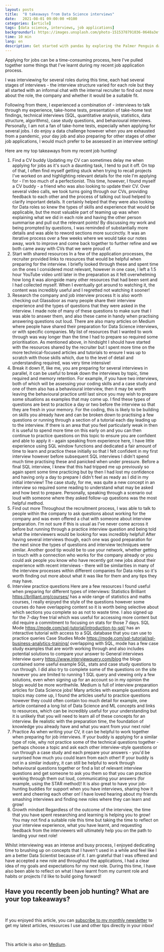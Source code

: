 ```yaml
---
layout: posts
title:  "8 takeaways from Data Science interviews"
date:   2021-08-01 09:00:00 +0100
categories: [article]
tags: [data science, interviews, job applications]
backgroundurl: https://images.unsplash.com/photo-1515378791036-0648a3ef77b2?q=80&w=2940&auto=format&fit=crop&ixlib=rb-4.0.3&ixid=M3wxMjA3fDB8MHxwaG90by1wYWdlfHx8fGVufDB8fHx8fA%3D%3D
time: 10 min
lang: en
description: Get started with pandas by exploring the Palmer Penguin dataset in the first of a multipart series!
---
```


Applying for jobs can be a time-consuming process, here I've pulled together some things that I've learnt during my recent job application process.

I was interviewing for several roles during this time, each had several stages of interviews - the interview structure varied for each role but they all started with an informal chat with the internal recruiter to find out more about the role, the company and whether it would be a suitable fit.

Following from there, I experienced a combination of - interviews to talk through my experience, take-home tests, presentation of take-home test findings, technical interviews (SQL, quantitative analysis, statistics, data structure, algorithms), case study questions, and behavioural interviews. Personally, I am not a fan of take-home tests, especially when applying for several jobs. I do enjoy a data challenge however when you are exhausted from a pandemic, your day job and also preparing for other stages of other job applications, I would much prefer to be assessed in an interview setting!

Here are my top takeaways from my recent job hunting!

1. Find a CV buddy
Updating my CV can sometimes delay me when applying for jobs as it's such a daunting task, I tend to put it off. On top of that, I often find myself getting stuck when trying to recall projects I've worked on and highlighting relevant details for the role I'm applying for - I'm too much of a perfectionist. This time, however, I found myself a CV buddy - a friend who was also looking to update their CV. Over several video calls, we took turns going through our CVs, providing feedback to each other and the process of talking out loud helped to clarify important details. It certainly helped that they were also looking for Data roles so knew the types of skills and experience that would be applicable, but the most valuable part of teaming up was when explaining what we did in each role and having the other person summarise and pull out the relevant points! By discussing my work and being prompted by questions, I was reminded of substantially more details and was able to reword sections more succinctly. It was an iterative process over a few weeks where we would take our notes away, work to improve and come back together to further refine and we both came away with CVs that we were proud of.
2. Start with shared resources
In a few of the application processes, the recruiter provided links to resources that would be helpful when preparing for the interview. I briefly looked through these and spent time on the ones I considered most relevant, however in one case, I left a 1.5 hour YouTube video until later in the preparation as it felt overwhelming how long it was alongside many other resources that had been sent and I had collected myself. When I eventually got around to watching it, the content was incredibly useful and I regretted not watching it sooner!
3. Research the company and job interview process
It is also worth checking out Glassdoor as many people share their interview experience and the types of questions that they were asked in the interview. I made note of many of these questions to make sure that I was able to answer them, and also these came in handy when practising answering questions out loud. There are also many articles on Medium where people have shared their preparation for Data Science interviews, or with specific companies. My list of resources that I wanted to work through was way longer than the time I had to prepare so required some prioritisation. As mentioned above, in hindsight I should have started with the resources shared by the recruiter but I spent more time on the more technical-focused articles and tutorials to ensure I was up to scratch with those skills which, due to the level of detail and understanding required, was very time intensive! 
4. Break it down
If, like me, you are preparing for several interviews in parallel, it can be useful to break down the interviews by topic, time required and memory retention. For example, if you have two interviews, both of which will be assessing your coding skills and a case study and one of them also has a behavioural interview, then it may be worth leaving the behavioural practice until last since you may wish to prepare some situations as examples that may come up. I find these types of questions are best to practice a day or two before the interview so that they are fresh in your memory. 
For the coding, this is likely to be building on skills you already have and can be broken down to practising a few questions or running through a section of a tutorial each day leading up to the interview. If there is an area that you feel particularly weak in then it is useful to spend more time on this early on and you can then continue to practice questions on this topic to ensure you are confident and able to apply it - again speaking from experience here, I have little experience using SQL window functions and dedicated a fair amount of time to learn and practice these initially so that I felt confident in my first interview however before subsequent SQL interviews I didn't spend much time practising these and panicked when under pressure. Before a final SQL interview, I knew that this had tripped me up previously so again spent some time practicing but by then I had lost my confidence and having only a day to prepare I didn't feel as ready as I did in my initial interview!
The case study, for me, was quite a new concept in an interview so required some reading to understand what may be asked and how best to prepare. Personally, speaking through a scenario out loud with someone where they asked follow-up questions was the most helpful method.
5. Find out more
Throughout the recruitment process, I was able to talk to people within the company to ask questions about working for the company and was even offered a chat with someone about interview preparation. I'm not sure if this is usual as I've never come across it before but running through a practice interview question and being told what the interviewers would be looking for was incredibly helpful! After having several interviews though, each one was good preparation for the next since the types of questions and interview techniques were similar. 
Another good tip would be to use your network, whether getting in touch with a connection who works for the company already or you could ask people you know who have recently got new jobs about their experience with recent interviews - there will be similarities in many of the interview processes within different companies for Data roles so it's worth finding out more about what it was like for them and any tips they may have.
6. Interview practice questions
Here are a few resources I found useful when preparing for different types of interviews:
Statistics
Brilliant https://brilliant.org/courses/ has a wide range of statistics and maths courses, I really enjoyed the style of the questions however some courses do have overlapping content so it is worth being selective about which sections you complete so as not to waste time. I also signed up for the 7-day free trial which was useful for accessing more content but did require a commitment to focusing on stats for those 7 days. 
SQL
Mode  https://mode.com/sql-tutorial/introduction-to-sql/ has an interactive tutorial with access to a SQL database that you can use to practice queries
Case Studies
Mode https://mode.com/sql-tutorial/sql-business-analytics-training/ overlapping with SQL, mode has a few case study examples that are worth working through and also includes potential solutions to compare your answer to
General interviews
Interview query https://www.interviewquery.com/blog the blogs contained some useful example SQL, stats and case study questions to run through. I did also try to complete some of the questions on the site however you are limited to running 1 SQL query and viewing only a few solutions, even when signing up for an account so in my opinion the blogs would be more worthwhile.
Medium is full of interview preparation articles for Data Science jobs! Many articles with example questions and topics may come up, I found the articles useful to practice questions however they could often contain too much detail for example, one article contained a long list of Data Science and ML concepts and links to resources, which can be incredibly useful for your understanding but it is unlikely that you will need to learn all of these concepts for an interview. Be realistic with the preparation time, the foundation of knowledge you already have and what you want from your next role!
7. Practice
As when writing your CV, it can be helpful to work together when preparing for job interviews. If your buddy is applying for a similar type of role, why not practice some of the technical questions together - perhaps choose a topic and ask each other interview-style questions or run through a case study and each prepare your answers - you'd be surprised how much you could learn from each other! If your buddy is not in a similar industry, it can still be helpful to work through behavioural questions together or find a list of relevant interview questions and get someone to ask you them so that you can practice working through them out loud, communicating your answers (for example, using the STAR method)! It is also great to have your job-hunting buddies for support when you have interviews, sharing how it went and cheering each other on! I have loved hearing about my friends smashing interviews and finding new roles where they can learn and grow!
8. Growth mindset
Regardless of the outcome of the interview, the time that you have spent researching and learning is helping you to grow! You may not find a suitable role this time but taking the time to reflect on your interview experience, what you have learnt, and requesting feedback from the interviewers will ultimately help you on the path to landing your next role!

Whilst interviewing was an intense and busy process, I enjoyed dedicating time to brushing up on concepts that I haven't used in a while and feel like I am a better Data Scientist because of it. I am grateful that I was offered and have accepted a new role and throughout the applications, I had a clear idea of my goals and expectations for my next role. During this time, I have also been able to reflect on what I have learnt from my current role and habits or projects I'd like to build going forward!

Have you recently been job hunting? What are your top takeaways?
---

<br>

If you enjoyed this article, you can [subscribe to my monthly newsletter](https://kaparker.substack.com/) to get my latest articles, resources I use and other tips directly in your inbox!

<br>

This article is also on [Medium]().
